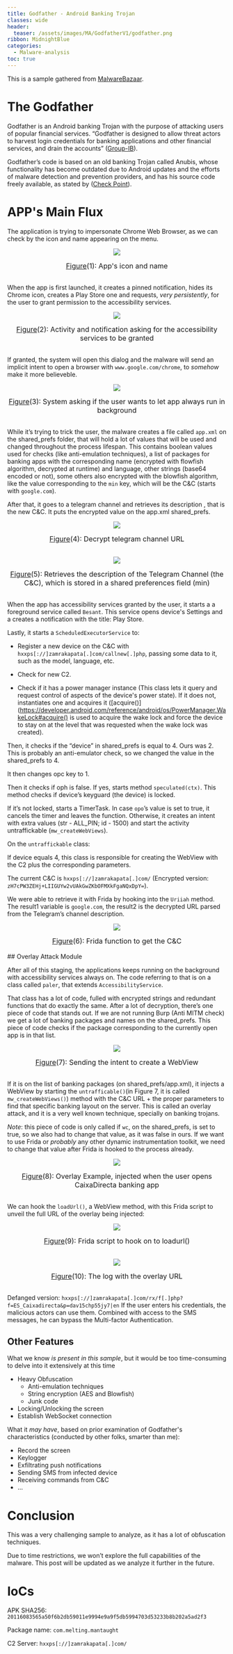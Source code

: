 ```yaml
---
title: Godfather - Android Banking Trojan 
classes: wide
header:
  teaser: /assets/images/MA/GodfatherV1/godfather.png
ribbon: MidnightBlue
categories:
  - Malware-analysis
toc: true
---
```


This is a sample gathered from [MalwareBazaar](https://bazaar.abuse.ch/sample/20116083565a50f6b2db59011e9994e9a9f5db5994703d53233b8b202a5ad2f3/).

# The Godfather

Godfather is an Android banking Trojan with the purpose of attacking users of popular financial services. “Godfather is designed to allow threat actors to harvest login credentials for banking applications and other financial services, and drain the accounts” ([Group-IB](https://www.group-ib.com/blog/godfather-trojan/)).

Godfather’s code is based on an old banking Trojan called Anubis, whose functionality has become outdated due to Android updates and the efforts of malware detection and prevention providers, and has his source code freely available, as stated by ([Check Point](https://www.checkpoint.com/cyber-hub/threat-prevention/what-is-malware/anubis-malware/)).

# APP's Main Flux
The application is trying to impersonate Chrome Web Browser, as we can check by the icon and name appearing on the menu.

<p align="center">
  <img src="\assets\images\MA\GodfatherV1\1.png" />
</p>
<center><font size="3"> <u>Figure</u>(1): App's icon and name<u></u> </font></center>
<br>

When the app is first launched, it creates a pinned notification, hides its Chrome icon, creates a Play Store one and requests, <i>very persistently</i>, for the user to grant permission to the accessibility services.

<p align="center">
  <img src="\assets\images\MA\GodfatherV1\2.png" />
</p>
<center><font size="3"> <u>Figure</u>(2): Activity and notification asking for the accessibility services to be granted <u></u> </font></center>
<br>

If granted, the system will open this dialog and the malware will send an implicit intent to open a browser with `www.google.com/chrome`, to <i>somehow</i> make it more believeble. 

<p align="center">
  <img src="\assets\images\MA\GodfatherV1\3.png" />
</p>
<center><font size="3"> <u>Figure</u>(3): System asking if the user wants to let app always run in background <u></u> </font></center>
<br>

While it’s trying to trick the user, the malware creates a file called `app.xml` on the shared_prefs folder, 
that will hold a lot of values that will be used and changed throughout the process lifespan. 
This contains boolean values used for checks (like anti-emulation techniques), a list of packages for banking apps with the corresponding name (encrypted with flowfish algorithm, decrypted at runtime) and language, other strings (base64 encoded or not), some others also encrypted with the blowfish algorithm, like the value corresponding to the `min` key, which will be the C&C (starts with `google.com`).

After that, it goes to a telegram channel and retrieves its description , that is the new C&C. It puts the encrypted value on the app.xml shared_prefs.

<p align="center">
  <img src="\assets\images\MA\GodfatherV1\4.png" />
</p>
<center><font size="3"> <u>Figure</u>(4): Decrypt telegram channel URL <u></u> </font></center>
<br>

<p align="center">
  <img src="\assets\images\MA\GodfatherV1\5.png" />
</p>
<center><font size="3"> <u>Figure</u>(5): Retrieves the description of the Telegram Channel (the C&C),  which is stored in a shared preferences field (min) <u></u> </font></center>
<br>

When the app has accessibility services granted by the user, it starts a a foreground service called `Besant`. This service opens device's Settings and a creates a notification with the title: Play Store.

Lastly, it starts a `ScheduledExecutorService` to:

- Register a new device on the C&C with `hxxps[://]zamrakapata[.]com/callnew[.]php`, passing some data to it, such as the model, language, etc.

- Check for new C2.

- Check if it has a power manager instance (This class lets it  query and request control of aspects of the device's power state). If it does not, instantiates one and acquires it ([acquire()](https://developer.android.com/reference/android/os/PowerManager.WakeLock#acquire() is used to acquire the wake lock and force the device to stay on at the level that was requested when the wake lock was created).

Then, it checks if the “device” in shared_prefs is equal to 4. Ours was 2. This is probably an anti-emulator check, so we changed the value in the shared_prefs to 4.

It then changes opc key to 1.

Then it checks if oph is false. If yes, starts method `speculated(ctx)`. This method checks if device’s keyguard (the device) is locked. 

If it’s not locked, starts a TimerTask. In case `opo`’s value is set to true, it cancels the timer and leaves the function. Otherwise, it creates an intent with extra values (str - ALL_PIN; id - 1500) and start the activity untraffickable (`mw_createWebViews`).

On the `untraffickable` class:

If device equals 4, this class is responsible for creating the WebView with the C2 plus the corresponding parameters.

The current C&C is `hxxps[://]zamrakapata[.]com/` (Encrypted version: `zH7cPW3ZEHj+LIIGUYw2vUAkGwZKbOFMXkFgaNQxDpY=`).

We were able to retrieve it with Frida by hooking into the `Uriiah` method. The result1 variable is `google.com`, the result2 is the decrypted URL parsed from the Telegram’s channel description.

<p align="center">
  <img src="\assets\images\MA\GodfatherV1\6.png" />
</p>
<center><font size="3"> <u>Figure</u>(6): Frida function to get the C&C <u></u> </font></center>
<br>
## Overlay Attack Module

After all of this staging, the applications keeps running on the background with accessibility services always on. The code referring to that is on a class called `paler`, that extends `AccessibilityService`.

That class has a lot of code, fulled with encrypted strings and redundant functions that do exactly the same. After a lot of decryption, there’s one piece of code that stands out. If we are not running Burp (Anti MITM check) we get a lot of banking packages and names on the shared_prefs. 
This piece of code checks if the package corresponding to the currently open app is in that list.

<p align="center">
  <img src="\assets\images\MA\GodfatherV1\7.png" />
</p>
<center><font size="3"> <u>Figure</u>(7): Sending the intent to create a WebView <u></u> </font></center>
<br>

If it is on the list of banking packages (on shared_prefs/app.xml), it injects a WebView by starting the `untrafficable()`(in Figure 7, it is called `mw_createWebViews()`) method with the C&C URL + the proper parameters to find that specific banking layout on the server. This is called an overlay attack, and it is a very well known technique, specially on banking trojans.

<i>Note</i>: this piece of code is only called if `wc`,  on the shared_prefs, is set to true, so we also had to change that value, as it was false in ours. If we want to use Frida or <i>probably</i> any other dynamic instrumentation toolkit, we need to change that value after Frida is hooked to the process already.

<p align="center">
  <img src="\assets\images\MA\GodfatherV1\8.png" />
</p>
<center><font size="3"> <u>Figure</u>(8): Overlay Example, injected when the user opens CaixaDirecta banking app <u></u> </font></center>
<br>

We can hook the `loadUrl()`, a WebView method, with this Frida script to unveil the full URL of the overlay being injected:
<p align="center">
  <img src="\assets\images\MA\GodfatherV1\9.png" />
</p>
<center><font size="3"> <u>Figure</u>(9): Frida script to hook on to loadurl() <u></u> </font></center>
<br>

<p align="center">
  <img src="\assets\images\MA\GodfatherV1\10.png" />
</p>
<center><font size="3"> <u>Figure</u>(10): The log with the overlay URL <u></u> </font></center>
<br>

Defanged version: `hxxps[://]zamrakapata[.]com/rx/f[.]php?f=ES_Caixadirecta&p=dav15chp55jy7|en`
If the user enters his credentials, the malicious actors can use them. Combined with access to the SMS messages, he can bypass the Multi-factor Authentication.

## Other Features
What we know <i>is present in this sample</i>, but it would be too time-consuming to delve into it extensively at this time

- Heavy Obfuscation
    - Anti-emulation techniques
    - String encryption (AES and Blowfish)
    - Junk code
- Locking/Unlocking the screen
- Establish WebSocket connection

What it <i>may have</i>, based on prior examination of Godfather's characteristics (conducted by other folks, smarter than me):

- Record the screen
- Keylogger
- Exfiltrating push notifications
- Sending SMS from infected device
- Receiving commands from C&C
- …

# Conclusion

This was a very challenging sample to analyze, as it has a lot of obfuscation techniques. 

Due to time restrictions, we won’t explore the full capabilities of the malware. This post will be updated as we analyze it further in the future.

# IoCs

APK SHA256: `20116083565a50f6b2db59011e9994e9a9f5db5994703d53233b8b202a5ad2f3`

Package name: `com.melting.mantaught`

C2 Server: `hxxps[://]zamrakapata[.]com/`

